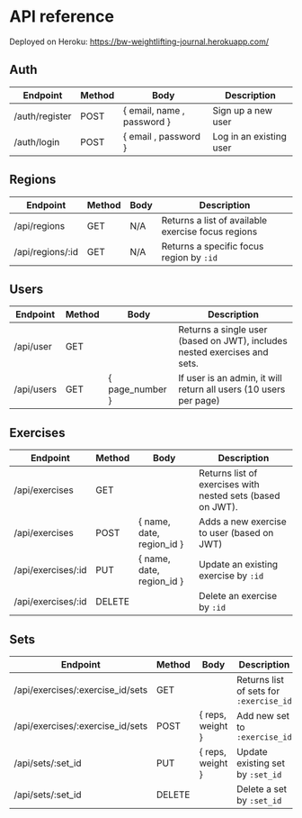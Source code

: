 # API reference

Deployed on Heroku: https://bw-weightlifting-journal.herokuapp.com/

## Auth

| Endpoint      | Method | Body                       | Description             |
| ------------- | ------ | -------------------------- | ----------------------- |
| /auth/register | POST   | { email, name , password } | Sign up a new user      |
| /auth/login    | POST   | { email , password }       | Log in an existing user |

## Regions

| Endpoint         | Method | Body | Description                                        |
| ---------------- | ------ | ---- | -------------------------------------------------- |
| /api/regions     | GET    | N/A  | Returns a list of available exercise focus regions |
| /api/regions/:id | GET    | N/A  | Returns a specific focus region by `:id`           |

## Users

| Endpoint   | Method | Body           | Description                                                               |
| ---------- | ------ | -------------- | ------------------------------------------------------------------------- |
| /api/user  | GET    |                | Returns a single user (based on JWT), includes nested exercises and sets. |
| /api/users | GET    | { page_number } | If user is an admin, it will return all users (10 users per page)         |

## Exercises

| Endpoint           | Method | Body                      | Description                                                |
| ------------------ | ------ | ------------------------- | ---------------------------------------------------------- |
| /api/exercises     | GET    |                           | Returns list of exercises with nested sets (based on JWT). |
| /api/exercises     | POST   | { name, date, region_id } | Adds a new exercise to user (based on JWT)                 |
| /api/exercises/:id | PUT    | { name, date, region_id } | Update an existing exercise by `:id`                       |
| /api/exercises/:id | DELETE |                           | Delete an exercise by `:id`                                |

## Sets

| Endpoint                         | Method | Body             | Description                             |
| -------------------------------- | ------ | ---------------- | --------------------------------------- |
| /api/exercises/:exercise_id/sets | GET    |                  | Returns list of sets for `:exercise_id` |
| /api/exercises/:exercise_id/sets | POST   | { reps, weight } | Add new set to `:exercise_id`           |
| /api/sets/:set_id                | PUT    | { reps, weight } | Update existing set by `:set_id`        |
| /api/sets/:set_id                | DELETE |                  | Delete a set by `:set_id`               |
